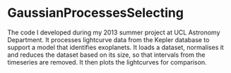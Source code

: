 # GaussianProcessesSelecting
The code I developed during my 2013 summer project at UCL Astronomy Department. It processes lightcurve data from the Kepler database to support a model that identifies exoplanets. It loads a dataset, normalises it and reduces the dataset based on its size, so that intervals from the timeseries are removed. It then plots the lightcurves for comparison. 
